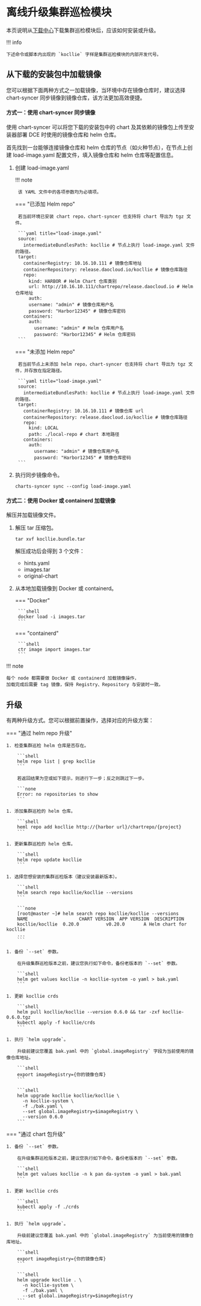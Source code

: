 # 离线升级集群巡检模块

本页说明从[下载中心](../../../download/index.md)下载集群巡检模块后，应该如何安装或升级。

!!! info

    下述命令或脚本内出现的 `kocllie` 字样是集群巡检模块的内部开发代号。

## 从下载的安装包中加载镜像

您可以根据下面两种方式之一加载镜像，当环境中存在镜像仓库时，建议选择 chart-syncer 同步镜像到镜像仓库，该方法更加高效便捷。

#### 方式一：使用 chart-syncer 同步镜像

使用 chart-syncer 可以将您下载的安装包中的 chart 及其依赖的镜像包上传至安装器部署 DCE 时使用的镜像仓库和 helm 仓库。

首先找到一台能够连接镜像仓库和 helm 仓库的节点（如火种节点），在节点上创建 load-image.yaml 配置文件，填入镜像仓库和 helm 仓库等配置信息。

1. 创建 load-image.yaml

    !!! note  

        该 YAML 文件中的各项参数均为必填项。

    === "已添加 Helm repo"

        若当前环境已安装 chart repo，chart-syncer 也支持将 chart 导出为 tgz 文件。

        ```yaml title="load-image.yaml"
        source:
          intermediateBundlesPath: kocllie # 节点上执行 load-image.yaml 文件的路径。
        target:
          containerRegistry: 10.16.10.111 # 镜像仓库地址
          containerRepository: release.daocloud.io/kocllie # 镜像仓库路径
          repo:
            kind: HARBOR # Helm Chart 仓库类别
            url: http://10.16.10.111/chartrepo/release.daocloud.io # Helm 仓库地址
            auth:
            username: "admin" # 镜像仓库用户名
            password: "Harbor12345" # 镜像仓库密码
          containers:
            auth:
              username: "admin" # Helm 仓库用户名
              password: "Harbor12345" # Helm 仓库密码
        ```

    === "未添加 Helm repo"

        若当前节点上未添加 helm repo，chart-syncer 也支持将 chart 导出为 tgz 文件，并存放在指定路径。

        ```yaml title="load-image.yaml"
        source:
          intermediateBundlesPath: kocllie # 节点上执行 load-image.yaml 文件的路径。
        target:
          containerRegistry: 10.16.10.111 # 镜像仓库 url
          containerRepository: release.daocloud.io/kocllie # 镜像仓库路径
          repo:
            kind: LOCAL
            path: ./local-repo # chart 本地路径
          containers:
            auth:
              username: "admin" # 镜像仓库用户名
              password: "Harbor12345" # 镜像仓库密码
        ```

1. 执行同步镜像命令。

    ```shell
    charts-syncer sync --config load-image.yaml
    ```

#### 方式二：使用 Docker 或 containerd 加载镜像

解压并加载镜像文件。

1. 解压 tar 压缩包。

    ```shell
    tar xvf kocllie.bundle.tar
    ```

    解压成功后会得到 3 个文件：

    - hints.yaml
    - images.tar
    - original-chart

2. 从本地加载镜像到 Docker 或 containerd。

    === "Docker"

        ```shell
        docker load -i images.tar
        ```

    === "containerd"

        ```shell
        ctr image import images.tar
        ```

!!! note

    每个 node 都需要做 Docker 或 containerd 加载镜像操作，
    加载完成后需要 tag 镜像，保持 Registry、Repository 与安装时一致。

## 升级

有两种升级方式。您可以根据前置操作，选择对应的升级方案：

=== "通过 helm repo 升级"

    1. 检查集群巡检 helm 仓库是否存在。

        ```shell
        helm repo list | grep kocllie
        ```

        若返回结果为空或如下提示，则进行下一步；反之则跳过下一步。

        ```none
        Error: no repositories to show
        ```

    1. 添加集群巡检的 helm 仓库。

        ```shell
        heml repo add kocllie http://{harbor url}/chartrepo/{project}
        ```

    1. 更新集群巡检的 helm 仓库。

        ```shell
        helm repo update kocllie
        ```

    1. 选择您想安装的集群巡检版本（建议安装最新版本）。

        ```shell
        helm search repo kocllie/kocllie --versions
        ```

        ```none
        [root@master ~]# helm search repo kocllie/kocllie --versions
        NAME                   CHART VERSION  APP VERSION  DESCRIPTION
        kocllie/kocllie  0.20.0          v0.20.0       A Helm chart for kocllie
        ...
        ```

    1. 备份 `--set` 参数。

        在升级集群巡检版本之前，建议您执行如下命令，备份老版本的 `--set` 参数。

        ```shell
        helm get values kocllie -n kocllie-system -o yaml > bak.yaml
        ```

    1. 更新 kocllie crds

        ```shell
        helm pull kocllie/kocllie --version 0.6.0 && tar -zxf kocllie-0.6.0.tgz
        kubectl apply -f kocllie/crds
        ```

    1. 执行 `helm upgrade`。

        升级前建议您覆盖 bak.yaml 中的 `global.imageRegistry` 字段为当前使用的镜像仓库地址。

        ```shell
        export imageRegistry={你的镜像仓库}
        ```

        ```shell
        helm upgrade kocllie kocllie/kocllie \
          -n kocllie-system \
          -f ./bak.yaml \
          --set global.imageRegistry=$imageRegistry \
          --version 0.6.0
        ```

=== "通过 chart 包升级"

    1. 备份 `--set` 参数。

        在升级集群巡检版本之前，建议您执行如下命令，备份老版本的 `--set` 参数。

        ```shell
        helm get values kocllie -n k pan da-system -o yaml > bak.yaml
        ```

    1. 更新 kocllie crds

        ```shell
        kubectl apply -f ./crds
        ```

    1. 执行 `helm upgrade`。

        升级前建议您覆盖 bak.yaml 中的 `global.imageRegistry` 为当前使用的镜像仓库地址。

        ```shell
        export imageRegistry={你的镜像仓库}
        ```

        ```shell
        helm upgrade kocllie . \
          -n kocllie-system \
          -f ./bak.yaml \
          --set global.imageRegistry=$imageRegistry
        ```
